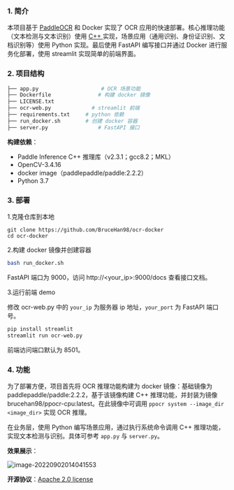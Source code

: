 ### 1. 简介

本项目基于 [PaddleOCR](https://github.com/PaddlePaddle/PaddleOCR) 和 Docker 实现了 OCR 应用的快速部署。核心推理功能（文本检测与文本识别）使用 [C++ ](https://github.com/PaddlePaddle/PaddleOCR/tree/release/2.5/deploy/cpp_infer) 实现，场景应用（通用识别、身份证识别、文档识别等）使用 Python 实现。最后使用 FastAPI 编写接口并通过 Docker 进行服务化部署，使用 streamlit 实现简单的前端界面。

### 2. 项目结构

```bash
├── app.py                    # OCR 场景功能
├── Dockerfile               # 构建 docker 镜像
├── LICENSE.txt
├── ocr-web.py             # streamlit 前端
├── requirements.txt     # python 依赖
├── run_docker.sh        # 创建 docker 容器
├── server.py                # FastAPI 接口
```

**构建依赖**：

- Paddle Inference C++ 推理库（v2.3.1；gcc8.2；MKL）
- OpenCV-3.4.16
- docker image（paddlepaddle/paddle:2.2.2）
- Python 3.7

### 3. 部署

1.克隆仓库到本地

```ba
git clone https://github.com/BruceHan98/ocr-docker
cd ocr-docker
```

2.构建 docker 镜像并创建容器

```bash
bash run_docker.sh
```

FastAPI 端口为 9000，访问 http://<your_ip>:9000/docs 查看接口文档。

3.运行前端 demo

修改 ocr-web.py 中的 `your_ip` 为服务器 ip 地址，`your_port` 为 FastAPI 端口号。

```bash
pip install streamlit
streamlit run ocr-web.py
```

前端访问端口默认为 8501。

### 4. 功能

为了部署方便，项目首先将 OCR 推理功能构建为 docker 镜像：基础镜像为 paddlepaddle/paddle:2.2.2，基于该镜像构建 C++ 推理功能，并封装为镜像 brucehan98/ppocr-cpu:latest。在此镜像中可调用 `ppocr system --image_dir <image_dir>` 实现 OCR 推理。

在业务层，使用 Python 编写场景应用，通过执行系统命令调用 C++ 推理功能，实现文本检测与识别。具体可参考 `app.py` 与 `server.py`。

**效果展示**：

![image-20220902014041553](https://s2.loli.net/2022/09/02/TYlygxNwvRzfKS9.png)

**开源协议**：[Apache 2.0 license](https://github.com/PaddlePaddle/PaddleOCR/blob/master/LICENSE)
